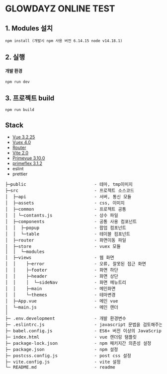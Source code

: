 # GLOWDAYZ ONLINE TEST

## 1. Modules 설치

```
npm install (개발시 npm 사용 버전 6.14.15 node v14.18.1)
```

## 2. 실행

#### 개발 환경
```
npm run dev
```

## 3. 프로젝트 build
```
npm run build
```

## Stack

-   [Vue 3.2.25](https://v3.vuejs.org/)
-   [Vuex 4.0](https://vuex.vuejs.org)
-   [Router](https://router.vuejs.org/)
-   [Vite 2.0](https://vitejs.dev/)
-   [Primevue 3.10.0](https://primefaces.org/primevue/#/)
-   [primeflex 3.1.2](https://www.primefaces.org/primeflex/)
-   eslint
-   prettier

<pre>
├─public                          - 테마, tmp이미지
├─src                             - 프로젝트 소스코드
│  ├─api                          - 서버, 통신 모듈
│  ├─assets                       - css, 이미지
│  ├─common                       - 프로젝트 공통
│  │ └─contants.js                - 상수 파일
│  ├─components                   - 공통 사용 컴포넌트
│  │  ├─popup                     - 팝업 컴포넌트
│  │  └─table                     - 테이블 컴포넌트
│  ├─router                       - 화면이동 파일
│  ├─store                        - vuex 모듈
│  │  └─modules
│  ├─views                        - 웹 화면
│  │    ├─error                   - 오류, 잘못된 접근 화면
│  │    ├─footer                  - 화면 하단
│  │    ├─header                  - 화면 상단
│  │    │  └─sideNav              - 화면 메뉴트리
│  │    ├─main                    - 메인화면
│  │    └─themes                  - 테마변경
│  ├─App.vue                      - 메인 vue
│  └─main.js                      - 메인 랜더
│
├─ .env.development               - 개발 환경변수
├─ .eslintrc.js                   - javascript 문법을 검토해주는 도구
├─ babel.config.js                - ES6+ 버전 이상의 JavaScript, JSX, TypeScript 코드를 하위 버전의 JavaScript 문법으로 변환
├─ index.html                     - vue 랜더링 탬플릿
├─ package-lock.json              - npm 패키지간 의존성 설정
├─ package.json                   - npm 설정
├─ postcss.config.js              - post css 설정
├─ vite.config.js                 - vite 설정
└─ README.md                      - readme

</pre>